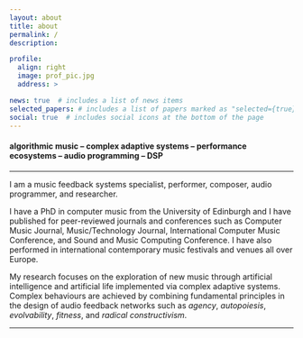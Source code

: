 ```yaml
---
layout: about
title: about
permalink: /
description:

profile:
  align: right
  image: prof_pic.jpg
  address: >

news: true  # includes a list of news items
selected_papers: # includes a list of papers marked as "selected={true}"
social: true  # includes social icons at the bottom of the page
---
```


#### algorithmic music – complex adaptive systems – performance ecosystems – audio programming – DSP

___

I am a music feedback systems specialist, performer, composer, audio programmer, and researcher.

I have a PhD in computer music from the University of Edinburgh and I have published for peer-reviewed journals and conferences such as Computer Music Journal, Music/Technology Journal, International Computer Music Conference, and Sound and Music Computing Conference. I have also performed in international contemporary music festivals and venues all over Europe.

My research focuses on the exploration of new music through artificial intelligence and artificial life implemented via complex adaptive systems. Complex behaviours are achieved by combining fundamental principles in the design of audio feedback networks such as _agency_, _autopoiesis_, _evolvability_, _fitness_, and _radical constructivism_.

___

